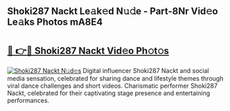## Shoki287 Nackt Le𝚊k𝚎d N𝚞𝚍e - Part-8Nr Vid𝚎o Le𝚊ks Photos mA8E4

# <h2><a href="http://fb6yw5.evod.top/?m=Shoki287+Nackt">🔗 👉🔴 Shoki287 Nackt Vid𝚎o Ph𝚘t𝚘s</a></h2>

[![Shoki287 Nackt N𝚞d𝚎s](https://i.imgur.com/8V9OHl7.gif)](http://fb6yw5.evod.top/?m=Shoki287+Nackt)
Digital influencer Shoki287 Nackt and social media sensation, celebrated for sharing dance and lifestyle themes through viral dance challenges and short videos. Charismatic performer Shoki287 Nackt, celebrated for their captivating stage presence and entertaining performances. 
